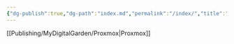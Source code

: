 ```yaml
---
{"dg-publish":true,"dg-path":"index.md","permalink":"/index/","title":"\"Testing My Digital Garden\"","tags":["gardenEntry"],"noteIcon":"","created":"2024-12-31T01:00:46.936-06:00","updated":"2025-01-15T02:32:28.474-06:00"}
---
```


[[Publishing/MyDigitalGarden/Proxmox\|Proxmox]]


